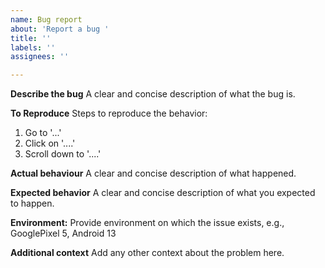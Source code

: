 ```yaml
---
name: Bug report
about: 'Report a bug '
title: ''
labels: ''
assignees: ''

---
```


**Describe the bug**
A clear and concise description of what the bug is.

**To Reproduce**
Steps to reproduce the behavior:
1. Go to '...'
2. Click on '....'
3. Scroll down to '....'

**Actual behaviour**
A clear and concise description of what happened.

**Expected behavior**
A clear and concise description of what you expected to happen.

**Environment:**
Provide environment on which the issue exists, e.g., GooglePixel 5, Android 13

**Additional context**
Add any other context about the problem here.
